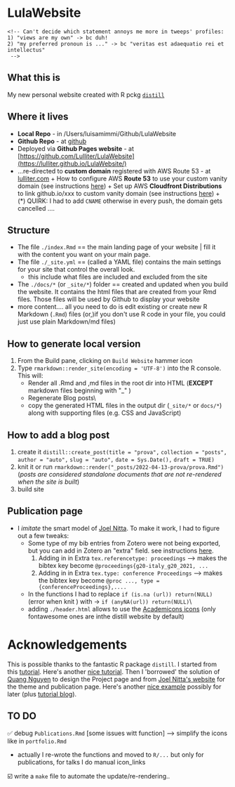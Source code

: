 # LulaWebsite

```{=html}
<!-- Can't decide which statement annoys me more in tweeps' profiles:
1) "views are my own" -> bc duh!
2) "my preferred pronoun is ..." -> bc "veritas est adaequatio rei et intellectus"
 -->
```
## What this is

My new personal website created with R pckg [`distill`](https://www.rstudio.com/blog/distill/)

## Where it lives

-   **Local Repo** - in /Users/luisamimmi/Github/LulaWebsite
-   **Github Repo** - at [github](https://github.com/Lulliter/LulaWebsite)
-   Deployed via **Github Pages website** - at [https://github.com/Lulliter/LulaWebsite](https://lulliter.github.io/LulaWebsite/)
-   ...re-directed to **custom domain** registered with AWS Route 53 - at [lulliter.com](https:www.lulliter.com) + How to configure AWS **Route 53** to use your custom vanity domain (see instructions [here](https://medium.com/@benwiz/how-to-deploy-github-pages-with-aws-route-53-registered-custom-domain-and-force-https-bbea801e5ea3)) + Set up AWS **Cloudfront Distributions** to link github.io/xxx to custom vanity domain (see instructions [here](https://medium.com/@bschandu67/host-your-website-using-github-pages-aws-route53-and-aws-cloudfront-7345493d2ea6)) + (\*) QUIRK: I had to add `CNAME` otherwise in every push, the domain gets cancelled ....

## Structure

-   The file `./index.Rmd` == the main landing page of your website \| fill it with the content you want on your main page.
-   The file `./_site.yml` == (called a YAML file) contains the main settings for your site that control the overall look.
    -   this include what files are included and excluded from the site
-   The `./docs/*` (or `_site/*`) folder == created and updated when you build the website. It contains the html files that are created from your Rmd files. Those files will be used by Github to display your website
-   more content.... all you need to do is edit existing or create new R Markdown (`.Rmd`) files (or,)if you don't use R code in your file, you could just use plain Markdown/md files)

## How to generate local version

1.  From the Build pane, clicking on `Build Website` hammer icon
2.  Type `rmarkdown::render_site(encoding = 'UTF-8')` into the R console. This will:
    -   Render all .Rmd and ,md files in the root dir into HTML (**EXCEPT** markdown files beginning with "\_" )
    -   Regenerate Blog posts\
    -   copy the generated HTML files in the output dir (`_site/*` or `docs/*`) along with supporting files (e.g. CSS and JavaScript)

## How to add a blog post

1.  create it `distill::create_post(title = "prova",` `collection = "posts",` `author = "auto",` `slug = "auto",` `date = Sys.Date(),` `draft = TRUE)`
2.  knit it or run `rmarkdown::render("_posts/2022-04-13-prova/prova.Rmd")` (*posts are considered standalone documents that are not re-rendered when the site is built*)
3.  build site

## Publication page

-   I *imitate* the smart model of [Joel Nitta](https://www.joelnitta.com/publications.html). To make it work, I had to figure out a few tweaks:
    -   Some type of my bib entries from Zotero were not being exported, but you can add in Zotero an "extra" field. see instructions [here](https://retorque.re/zotero-better-bibtex/exporting/extra-fields/).
        1.  Adding in in Extra `tex.referencetype: proceedings` --\> makes the bibtex key become `@proceedings{g20-italy_g20_2021, ...`
        2.  Adding in in Extra `tex.type: conference Proceedings` --\> makes the bibtex key become `@proc ..., type = {conferenceProceedings},....`
    -   In the functions I had to replace `if (is.na (url)) return(NULL)` (error when knit ) with -\> `if (anyNA(url)) return(NULL)`\
    -   adding `./header.html` allows to use the [Academicons icons](https://jpswalsh.github.io/academicons/) (only fontawesome ones are inthe distill website by default)

# Acknowledgements

This is possible thanks to the fantastic R package `distill`. I started from this [tutorial](https://www.andreashandel.com/posts/distill-github-website/). Here's another [nice tutorial](https://themockup.blog/posts/2020-08-01-building-a-blog-with-distill/#step-7-add-to-git). Then I 'borrowed' the solution of [Quang Nguyen](https://qntkhvn.netlify.app/) to design the Project page and from [Joel Nitta's website](https://github.com/joelnitta/joelnitta-home) for the theme and publication page. Here's another [nice example](https://github.com/jhelvy/jhelvy_distill) possibly for later (plus [tutorial blog](https://www.jhelvy.com/posts/2021-03-25-customizing-distill-with-htmltools-and-css/)).

<!-- Nice boxes in my posts copied from [Desirée De Leon](https://desiree.rbind.io/post/2019/making-tip-boxes-with-bookdown-and-rmarkdown/) -->

## TO DO

:white_check_mark: debug `Publications.Rmd` [some issues witt function] --\> simplify the icons like in `portfolio.Rmd`

-   actually I re-wrote the functions and moved to `R/...` but only for publications, for talks I do manual icon_links

:ballot_box_with_check: write a `make` file to automate the update/re-rendering..
